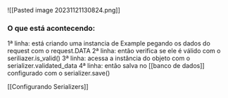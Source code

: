 ![[Pasted image 20231121130824.png]]
### O que está acontecendo:	
1ª linha: está criando uma instancia de Example pegando os dados do request com o request.DATA
2ª linha: então verifica se ele é válido com o seriliazer.is_valid() 
3ª linha: acessa a instância do objeto com o serializer.validated_data 
4ª linha: então salva no [[banco de dados]] configurado com o serializer.save()

[[Configurando Serializers]]



